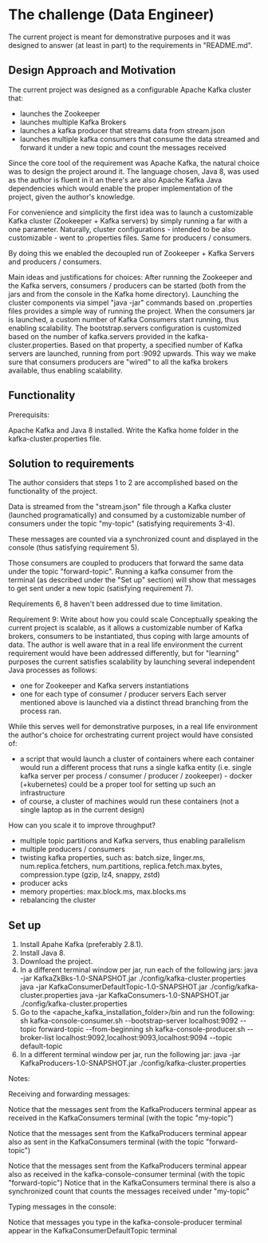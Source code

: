 # The challenge (Data Engineer)

The current project is meant for demonstrative purposes and it was designed to answer (at least in part) to the
requirements in "README.md".

## Design Approach and Motivation

The current project was designed as a configurable Apache Kafka cluster that:
- launches the Zookeeper
- launches multiple Kafka Brokers
- launches a kafka producer that streams data from stream.json
- launches multiple kafka consumers that consume the data streamed and forward it under a new topic and count the 
messages received

Since the core tool of the requirement was Apache Kafka, the natural choice was to design the project around it.
The language chosen, Java 8, was used as the author is fluent in it an there's are also Apache Kafka Java dependencies
which would enable the proper implementation of the project, given the author's knowledge.

For convenience and simplicity the first idea was to launch a customizable Kafka cluster (Zookeeper + Kafka servers) 
by simply running a far with a one parameter. Naturally, cluster configurations - intended to be also customizable - 
went to .properties files. Same for producers / consumers.

By doing this we enabled the decoupled run of Zookeeper + Kafka Servers and producers / consumers.

Main ideas and justifications for choices:
After running the Zookeeper and the Kafka servers, consumers / producers can be started (both from the jars and from the
console in the Kafka home directory). Launching the cluster components via simpel "java -jar" commands based on .properties
files provides a simple way of running the project. 
When the consumers jar is launched, a custom number of Kafka Consumers start running, thus enabling scalability.
The bootstrap.servers configuration is customized based on the number of kafka.servers provided in the kafka-cluster.properties.
Based on that property, a specified number of Kafka servers are launched, running from port :9092 upwards. This way
we make sure that consumers producers are "wired" to all the kafka brokers available, thus enabling scalability.

## Functionality
Prerequisits:

Apache Kafka and Java 8 installed.
Write the Kafka home folder in the kafka-cluster.properties file.

## Solution to requirements

The author considers that steps 1 to 2 are accomplished based on the functionality of the project.

Data is streamed from the "stream.json" file through a Kafka cluster (launched programatically) and consumed by a 
customizable number of consumers under the topic "my-topic" (satisfying requirements 3-4). 

These messages are counted via a synchronized count and displayed in the console (thus satisfying requirement 5).

Those consumers are coupled to producers that forward the same data under the topic "forward-topic".
Running a kafka consumer from the terminal (as described under the "Set up"
section) will show that messages to get sent under a new topic (satisfying requirement 7).

Requirements 6, 8 haven't been addressed due to time limitation.

Requirement 9: Write about how you could scale
Conceptually speaking the current project is scalable, as it allows a customizable number of Kafka brokers,
consumers to be instantiated, thus coping with large amounts of data.
The author is well aware that in a real life environment the current requirement would have been addressed differently,
but for "learning" purposes the current satisfies scalability by launching several independent Java processes as follows:
- one for Zookeeper and Kafka servers instantiations
- one for each type of consumer / producer servers
Each server mentioned above is launched via a distinct thread branching from the process ran.

While this serves well for demonstrative purposes, in a real life environment the author's choice for 
orchestrating current project would have consisted of:
- a script that would launch a cluster of containers where each container would run a different process that runs a 
single kafka entity (i.e. single kafka server per process / consumer / producer / zookeeper) - docker (+kubernetes) 
could be a proper tool for setting up such an infrastructure
- of course, a cluster of machines would run these containers (not a single laptop as in the current design)

How can you scale it to improve throughput?
- multiple topic partitions and Kafka servers, thus enabling parallelism
- multiple producers / consumers 
- twisting kafka properties, such as: 
batch.size, linger.ms, num.replica.fetchers, num.partitions, replica.fetch.max.bytes, compression.type (gzip, lz4, snappy, zstd)
- producer acks
- memory properties:
max.block.ms, max.blocks.ms
- rebalancing the cluster

## Set up

1. Install Apahe Kafka (preferably 2.8.1).
2. Install Java 8.
3. Download the project.
4. In a different terminal window per jar, run each of the following jars:
    java -jar KafkaZkBks-1.0-SNAPSHOT.jar ./config/kafka-cluster.properties 
    java -jar KafkaConsumerDefaultTopic-1.0-SNAPSHOT.jar ./config/kafka-cluster.properties 
    java -jar KafkaConsumers-1.0-SNAPSHOT.jar ./config/kafka-cluster.properties
5. Go to the <apache_kafka_installation_folder>/bin and run the following:
    sh kafka-console-consumer.sh --bootstrap-server localhost:9092 --topic forward-topic --from-beginning
    sh kafka-console-producer.sh --broker-list localhost:9092,localhost:9093,localhost:9094 --topic default-topic
6. In a different terminal window per jar, run the following jar:
    java -jar KafkaProducers-1.0-SNAPSHOT.jar ./config/kafka-cluster.properties  

Notes: 

Receiving and forwarding messages:

Notice that the messages sent from the KafkaProducers terminal appear as received in the KafkaConsumers terminal
   (with the topic "my-topic")

Notice that the messages sent from the KafkaProducers terminal appear also as sent in the KafkaConsumers terminal
       (with the topic "forward-topic")

Notice that the messages sent from the KafkaProducers terminal appear also as received in the kafka-console-consumer terminal
        (with the topic "forward-topic")
Notice that in the KafkaConsumers terminal there is also a synchronized count that counts the messages received under "my-topic"
   
Typing messages in the console:

Notice that messages you type in the kafka-console-producer terminal appear in the KafkaConsumerDefaultTopic terminal
    
